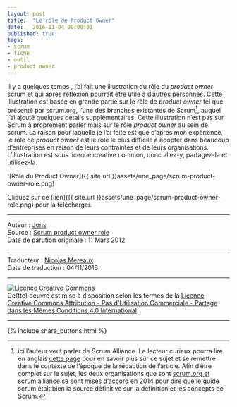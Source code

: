 ```yaml
---
layout: post
title:  "Le rôle de Product Owner"
date:   2016-11-04 00:00:01
published: true
tags:
- scrum
- fiche
- outil
- product owner
---
```


Il y a quelques temps , j’ai fait une illustration du rôle du _product owner_ scrum et qui après réflexion pourrait être utile à d’autres personnes. Cette illustration est basée en grande partie sur le rôle de _product owner_ tel que présenté par scrum.org, l’une des branches existantes de Scrum[^1], auquel j’ai ajouté quelques détails supplémentaires. Cette illustration n’est pas sur Scrum à proprement parler mais sur le rôle _product owner_ au sein de scrum. La raison pour laquelle je l’ai faite est que d’après mon expérience, le rôle de _product owner_ est le rôle le plus difficile à adopter dans beaucoup d’entreprises en raison de leurs contraintes et de leurs organisations. L’illustration est sous licence creative common, donc allez-y, partagez-la et utilisez-la.

![Rôle du Product Owner]({{ site.url }}assets/une_page/scrum-product-owner-role.png)  

Cliquez sur ce [lien]({{ site.url }}assets/une_page/scrum-product-owner-role.png) pour la télécharger.

[^1]: ici l’auteur veut parler de Scrum Alliance. Le lecteur curieux pourra lire en anglais [cette page](https://www.scrum.org/About/Origins) pour en savoir plus sur ce sujet et se remettre dans le contexte de l’époque de la rédaction de l’article. Afin d’être complet sur le sujet, les deux organisations que sont [scrum.org et scrum alliance se sont mises d’accord en 2014](http://blog.scrum.org/announcing-scrumguides-org/) pour dire que le guide scrum était bien la source définitive sur la définition et les concepts de Scrum.  

---  
Auteur : [Jons](https://jonstechbits.wordpress.com/about/)  
Source : [Scrum product owner role](https://jonstechbits.wordpress.com/2012/03/11/scrum-product-owner-role-3-2/)  
Date de parution originale : 11 Mars 2012  

---
Traducteur : [Nicolas Mereaux](http://www.les-traducteurs-agiles.org/traducteurs/)  
Date de traduction : 04/11/2016  

---

<a rel="license" href="http://creativecommons.org/licenses/by-nc-sa/4.0/"><img alt="Licence Creative Commons" style="border-width:0" src="http://i.creativecommons.org/l/by-nc-sa/4.0/88x31.png" /></a><br />Ce(tte) oeuvre est mise à disposition selon les termes de la <a rel="license" href="http://creativecommons.org/licenses/by-nc-sa/4.0/">Licence Creative Commons Attribution - Pas d'Utilisation Commerciale - Partage dans les Mêmes Conditions 4.0 International</a>.

---

{% include share_buttons.html %}
